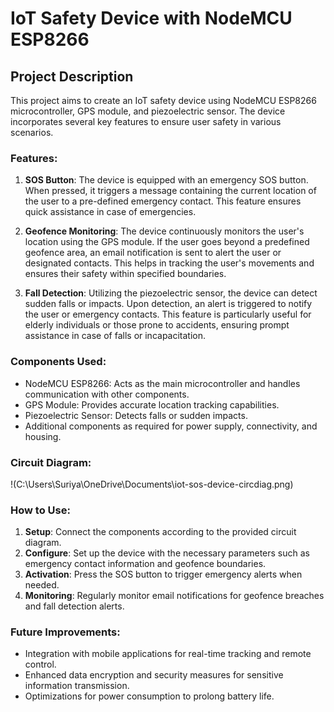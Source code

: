 # IoT Safety Device with NodeMCU ESP8266

## Project Description

This project aims to create an IoT safety device using NodeMCU ESP8266 microcontroller, GPS module, and piezoelectric sensor. The device incorporates several key features to ensure user safety in various scenarios.

### Features:

1. **SOS Button**: The device is equipped with an emergency SOS button. When pressed, it triggers a message containing the current location of the user to a pre-defined emergency contact. This feature ensures quick assistance in case of emergencies.

2. **Geofence Monitoring**: The device continuously monitors the user's location using the GPS module. If the user goes beyond a predefined geofence area, an email notification is sent to alert the user or designated contacts. This helps in tracking the user's movements and ensures their safety within specified boundaries.

3. **Fall Detection**: Utilizing the piezoelectric sensor, the device can detect sudden falls or impacts. Upon detection, an alert is triggered to notify the user or emergency contacts. This feature is particularly useful for elderly individuals or those prone to accidents, ensuring prompt assistance in case of falls or incapacitation.

### Components Used:

- NodeMCU ESP8266: Acts as the main microcontroller and handles communication with other components.
- GPS Module: Provides accurate location tracking capabilities.
- Piezoelectric Sensor: Detects falls or sudden impacts.
- Additional components as required for power supply, connectivity, and housing.


### Circuit Diagram:

!(C:\Users\Suriya\OneDrive\Documents\iot-sos-device-circdiag.png)

### How to Use:

1. **Setup**: Connect the components according to the provided circuit diagram.
2. **Configure**: Set up the device with the necessary parameters such as emergency contact information and geofence boundaries.
3. **Activation**: Press the SOS button to trigger emergency alerts when needed.
4. **Monitoring**: Regularly monitor email notifications for geofence breaches and fall detection alerts.

### Future Improvements:

- Integration with mobile applications for real-time tracking and remote control.
- Enhanced data encryption and security measures for sensitive information transmission.
- Optimizations for power consumption to prolong battery life.


